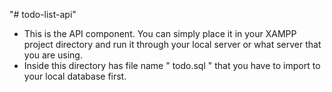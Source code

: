 "# todo-list-api" 
- This is the API component. You can simply place it in your XAMPP project directory and run it through your local server or what server that you are using.
- Inside this directory has file name " todo.sql " that you have to import to your local database first.
